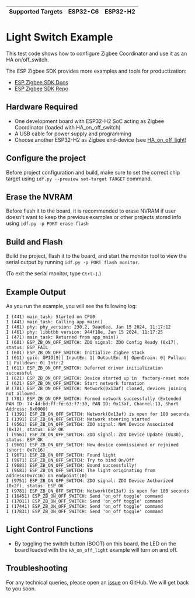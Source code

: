 | Supported Targets | ESP32-C6 | ESP32-H2 |
| ----------------- | -------- | -------- |

# Light Switch Example

This test code shows how to configure Zigbee Coordinator and use it as an HA on/off_switch.

The ESP Zigbee SDK provides more examples and tools for productization:
* [ESP Zigbee SDK Docs](https://docs.espressif.com/projects/esp-zigbee-sdk)
* [ESP Zigbee SDK Repo](https://github.com/espressif/esp-zigbee-sdk)

## Hardware Required

* One development board with ESP32-H2 SoC acting as Zigbee Coordinator (loaded with HA_on_off_switch)
* A USB cable for power supply and programming
* Choose another ESP32-H2 as Zigbee end-device (see [HA_on_off_light](../HA_on_off_light/))

## Configure the project

Before project configuration and build, make sure to set the correct chip target using `idf.py --preview set-target TARGET` command.

## Erase the NVRAM

Before flash it to the board, it is recommended to erase NVRAM if user doesn't want to keep the previous examples or other projects stored info using `idf.py -p PORT erase-flash`

## Build and Flash

Build the project, flash it to the board, and start the monitor tool to view the serial output by running `idf.py -p PORT flash monitor`.

(To exit the serial monitor, type ``Ctrl-]``.)

## Example Output

As you run the example, you will see the following log:

```
I (441) main_task: Started on CPU0                                                                                                                                                                                                                                                        
I (441) main_task: Calling app_main()                                                                                                        
I (461) phy: phy_version: 230,2, 9aae6ea, Jan 15 2024, 11:17:12       
I (461) phy: libbtbb version: 944f18e, Jan 15 2024, 11:17:25                                                                                 
I (471) main_task: Returned from app_main()                                                                                                  
I (601) ESP_ZB_ON_OFF_SWITCH: ZDO signal: ZDO Config Ready (0x17), status: ESP_FAIL                                                          
I (601) ESP_ZB_ON_OFF_SWITCH: Initialize Zigbee stack                                                                                        
I (611) gpio: GPIO[9]| InputEn: 1| OutputEn: 0| OpenDrain: 0| Pullup: 1| Pulldown: 0| Intr:2                                                 
I (611) ESP_ZB_ON_OFF_SWITCH: Deferred driver initialization successful                                                                      
I (621) ESP_ZB_ON_OFF_SWITCH: Device started up in  factory-reset mode                                                                       
I (621) ESP_ZB_ON_OFF_SWITCH: Start network formation                                                                                        
W (781) ESP_ZB_ON_OFF_SWITCH: Network(0x13af) closed, devices joining not allowed.                                                           
I (781) ESP_ZB_ON_OFF_SWITCH: Formed network successfully (Extended PAN ID: 74:4d:bd:ff:fe:63:f7:30, PAN ID: 0x13af, Channel:13, Short Address: 0x0000)
I (1391) ESP_ZB_ON_OFF_SWITCH: Network(0x13af) is open for 180 seconds                                                                       
I (1391) ESP_ZB_ON_OFF_SWITCH: Network steering started                                                                                      
I (9561) ESP_ZB_ON_OFF_SWITCH: ZDO signal: NWK Device Associated (0x12), status: ESP_OK                                                      
I (9561) ESP_ZB_ON_OFF_SWITCH: ZDO signal: ZDO Device Update (0x30), status: ESP_OK                                                          
I (9601) ESP_ZB_ON_OFF_SWITCH: New device commissioned or rejoined (short: 0x7c16)                                                           
I (9671) ESP_ZB_ON_OFF_SWITCH: Found light                            
I (9671) ESP_ZB_ON_OFF_SWITCH: Try to bind On/Off                                                                                            
I (9681) ESP_ZB_ON_OFF_SWITCH: Bound successfully!                                                                                           
I (9681) ESP_ZB_ON_OFF_SWITCH: The light originating from address(0x7c16) on endpoint(10)                                                    
I (9751) ESP_ZB_ON_OFF_SWITCH: ZDO signal: ZDO Device Authorized (0x2f), status: ESP_OK                                                      
I (9781) ESP_ZB_ON_OFF_SWITCH: Network(0x13af) is open for 180 seconds                                                                       
I (16451) ESP_ZB_ON_OFF_SWITCH: Send 'on_off toggle' command                                                                                 
I (17011) ESP_ZB_ON_OFF_SWITCH: Send 'on_off toggle' command                                                                                 
I (17441) ESP_ZB_ON_OFF_SWITCH: Send 'on_off toggle' command                                                                                 
I (17831) ESP_ZB_ON_OFF_SWITCH: Send 'on_off toggle' command
```

## Light Control Functions

  * By toggling the switch button (BOOT) on this board, the LED on the board loaded with the `HA_on_off_light` example will turn on and off.


## Troubleshooting

For any technical queries, please open an [issue](https://github.com/espressif/esp-idf/issues) on GitHub. We will get back to you soon.

